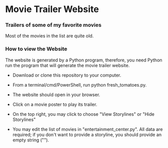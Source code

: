 # Movie Trailer Website

### Trailers of some of my favorite movies

Most of the movies in the list are quite old.

### How to view the Website

The website is generated by a Python program, therefore, you need Python run the program that will generate the movie trailer website.

* Download or clone this repository to your computer.

* From a terminal/cmd/PowerShell, run python fresh_tomatoes.py.

* The website should open in your browser.

* Click on a movie poster to play its trailer.

* On the top right, you may click to choose "View Storylines" or "Hide Storylines"

* You may edit the list of movies in "entertainment_center.py". All data are required; if you don't want to provide a storyline, you should provide an empty string ("").

